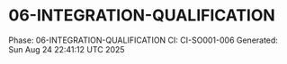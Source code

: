 # 06-INTEGRATION-QUALIFICATION
Phase: 06-INTEGRATION-QUALIFICATION
CI: CI-SO001-006
Generated: Sun Aug 24 22:41:12 UTC 2025

